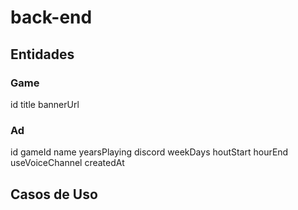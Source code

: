 # back-end

## Entidades

### Game

id
title
bannerUrl

### Ad

id
gameId
name
yearsPlaying
discord
weekDays
houtStart
hourEnd
useVoiceChannel
createdAt


## Casos de Uso